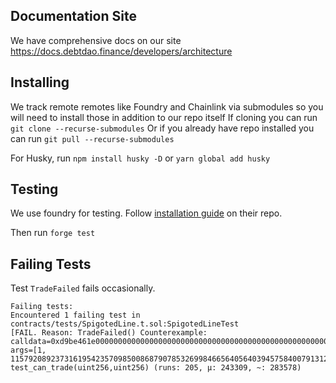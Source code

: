 ## Documentation Site

We have comprehensive docs on our site
https://docs.debtdao.finance/developers/architecture

## Installing

We track remote remotes like Foundry and Chainlink via submodules so you will need to install those in addition to our repo itself
If cloning you can run `git clone --recurse-submodules`
Or if you already have repo installed you can run `git pull --recurse-submodules`

For Husky, run `npm install husky -D` or `yarn global add husky`


## Testing

We use foundry for testing. Follow [installation guide](https://github.com/foundry-rs/foundry) on their repo.

Then run `forge test`

## Failing Tests

Test `TradeFailed` fails occasionally.

```
Failing tests:
Encountered 1 failing test in contracts/tests/SpigotedLine.t.sol:SpigotedLineTest
[FAIL. Reason: TradeFailed() Counterexample: calldata=0xd9be461e0000000000000000000000000000000000000000000000000000000000000001004189374bc6a7ef9db22d0e5604189374bc6a7ef9db22d0e5604189374bc6a8, args=[1, 115792089237316195423570985008687907853269984665640564039457584007913129640]] test_can_trade(uint256,uint256) (runs: 205, μ: 243309, ~: 283578)
```
